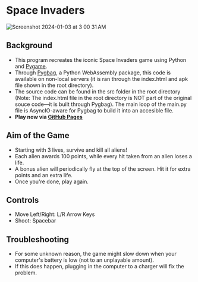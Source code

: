 # Space Invaders
![Screenshot 2024-01-03 at 3 00 31 AM](https://github.com/andrewpols/space-invaders-pygame/assets/139817202/2c6334f8-713b-4cf9-818d-6cc1de4ef1f1)

## Background
- This program recreates the iconic Space Invaders game using Python and [Pygame](https://github.com/pygame/pygame).
- Through [Pygbag](https://github.com/pygame-web/pygbag), a Python WebAssembly package, this code is available on non-local servers (it is ran through the index.html and apk file shown in the root directory).
- The source code can be found in the src folder in the root directory (Note: The index.html file in the root directory is NOT part of the original souce code—it is built through Pygbag). The main loop of the main.py file is AsyncIO-aware for Pygbag to build it into an accesible file. 
- **Play now via [GitHub Pages](https://andrewpols.github.io/space-invaders-pygame/)**

## Aim of the Game
- Starting with 3 lives, survive and kill all aliens!
- Each alien awards 100 points, while every hit taken from an alien loses a life.
- A bonus alien will periodically fly at the top of the screen. Hit it for extra points and an extra life.
- Once you're done, play again.

## Controls
- Move Left/Right: L/R Arrow Keys
- Shoot: Spacebar

## Troubleshooting
- For some unknown reason, the game might slow down when your computer's battery is low (not to an unplayable amount).
- If this does happen, plugging in the computer to a charger will fix the problem.
